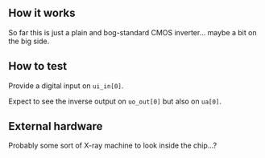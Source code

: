 <!---

This file is used to generate your project datasheet. Please fill in the information below and delete any unused
sections.

You can also include images in this folder and reference them in the markdown. Each image must be less than
512 kb in size, and the combined size of all images must be less than 1 MB.
-->

## How it works

So far this is just a plain and bog-standard CMOS inverter... maybe a bit on the big side.


## How to test

Provide a digital input on `ui_in[0]`.

Expect to see the inverse output on `uo_out[0]` but also on `ua[0]`.


## External hardware

Probably some sort of X-ray machine to look inside the chip...?

